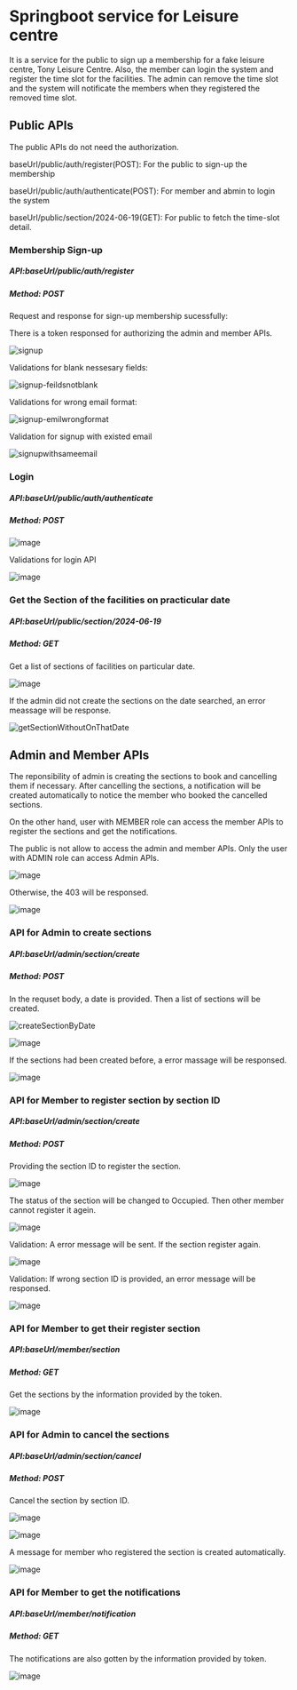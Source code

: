 <h1>Springboot service for Leisure centre</h1>
<p>It is a service for the public to sign up a membership for a fake leisure centre, Tony Leisure Centre. Also, the member can login the system and register the time slot for the facilities. The admin can remove the time slot and the system will notificate the members when they registered the removed time slot.</p>

<h2>Public APIs</h2>
<p>The public APIs do not need the authorization. </p>
<p>baseUrl/public/auth/register(POST): For the public to sign-up the membership</p>
<p>baseUrl/public/auth/authenticate(POST): For member and abmin to login the system</p>
<p>baseUrl/public/section/2024-06-19(GET): For public to fetch the time-slot detail.</p>

<h3>Membership Sign-up</h3>
<h5>API:baseUrl/public/auth/register</h5>
<h5>Method: POST</h5>
<p>Request and response for sign-up membership sucessfully:</p>
<p>There is a token responsed for authorizing the admin and member APIs.</p>

![signup](https://github.com/user-attachments/assets/7597ec28-eafa-438b-a652-03e295ee4dd0)

<p>Validations for blank nessesary fields:</p>

![signup-feildsnotblank](https://github.com/user-attachments/assets/5cf0ebf1-55d6-45a9-a043-0af4c3e3a4b5)

<p>Validations for wrong email format:</p>

![signup-emilwrongformat](https://github.com/user-attachments/assets/82287613-cabc-445c-ace6-80a06904a663)

<p>Validation for signup with existed email</p>

![signupwithsameemail](https://github.com/user-attachments/assets/80e98b99-6654-43b5-9264-8931a76a14e6)

<h3>Login</h3>
<h5>API:baseUrl/public/auth/authenticate</h5>
<h5>Method: POST</h5>

![image](https://github.com/user-attachments/assets/cd73df85-dfd7-45fd-b17e-4a10824638bf)

<p>Validations for login API</p>

![image](https://github.com/user-attachments/assets/9af3788e-12e7-4eff-9bd9-0aca860d9aff)

<h3>Get the Section of the facilities on practicular date</h3>
<h5>API:baseUrl/public/section/2024-06-19</h5>
<h5>Method: GET</h5>
<p>Get a list of sections of facilities on particular date.</p>

![image](https://github.com/user-attachments/assets/1ad0af1f-b891-4c97-a6c3-055a2c04269b)


<p>If the admin did not create the sections on the date searched, an error meassage will be response.</p> 

![getSectionWithoutOnThatDate](https://github.com/user-attachments/assets/69e78d59-547f-4359-918b-ac7c18abd7c8)

<h2>Admin and Member APIs</h2>
<p>The reponsibility of admin is creating the sections to book and cancelling them if necessary. After cancelling the sections, a notification will be created automatically to notice the member who booked the cancelled sections. </p>
<p>On the other hand, user with MEMBER role can access the member APIs to register the sections and get the notifications.</p>
<p>The public is not allow to access the admin and member APIs. Only the user with ADMIN role can access Admin APIs. </p>

![image](https://github.com/user-attachments/assets/73a2f405-34a8-4aa7-a9f8-a04bc3bf2825)

<p>Otherwise, the 403 will be responsed.</p>

![image](https://github.com/user-attachments/assets/67708a65-3f5a-4db0-b4aa-5ccea6fd6185)

<h3>API for Admin to create sections</h3>
<h5>API:baseUrl/admin/section/create</h5>
<h5>Method: POST</h5>
<p>In the requset body, a date is provided. Then a list of sections will be created. </p>

![createSectionByDate](https://github.com/user-attachments/assets/2c0383d4-391a-4531-a8ee-a11fa9342408)

![image](https://github.com/user-attachments/assets/eec83c45-b511-452a-9796-3abb1732098f)


<p>If the sections had been created before, a error massage will be responsed.</p>

![image](https://github.com/user-attachments/assets/2c8e9a03-b5ea-4eb2-b991-a598f3d3355a)

<h3>API for Member to register section by section ID</h3>
<h5>API:baseUrl/admin/section/create</h5>
<h5>Method: POST</h5>
<p>Providing the section ID to register the section.</p>

![image](https://github.com/user-attachments/assets/90f9fbfa-480c-41a7-913f-3d487b9596c7)

<p>The status of the section will be changed to Occupied. Then other member cannot register it agein.</p>

![image](https://github.com/user-attachments/assets/618544a8-b4cb-4c09-a42e-82b9d87234ce)

<p>Validation: A error message will be sent. If the section register again.</p>

![image](https://github.com/user-attachments/assets/8a186740-36f7-4679-a467-b2f19b56f564)

<p>Validation: If wrong section ID is provided, an error message will be responsed. </p>

![image](https://github.com/user-attachments/assets/5ba28019-e954-45f0-9ff4-d10ec3d43c53)

<h3>API for Member to get their register section</h3>
<h5>API:baseUrl/member/section</h5>
<h5>Method: GET</h5>
<p>Get the sections by the information provided by the token. </p>

![image](https://github.com/user-attachments/assets/0de6b2bc-5ba5-49e4-8379-db8530ce1fe8)


<h3>API for Admin to cancel the sections</h3>
<h5>API:baseUrl/admin/section/cancel</h5>
<h5>Method: POST</h5>
<p>Cancel the section by section ID. </p>

![image](https://github.com/user-attachments/assets/fa7d33e5-4b68-4153-9768-d4598f2e3f40)

![image](https://github.com/user-attachments/assets/e90902dd-3761-4a72-a092-c38381597e6c)

<p>A message for member who registered the section is created automatically.</p>

![image](https://github.com/user-attachments/assets/469d15c4-b7ef-47d0-a41e-e88e3c9b5371)

<h3>API for Member to get the notifications</h3>
<h5>API:baseUrl/member/notification</h5>
<h5>Method: GET</h5>

<p>The notifications are also gotten by the information provided by token.</p>

![image](https://github.com/user-attachments/assets/93d968a7-505f-4962-8b87-534ddfa029fb)







